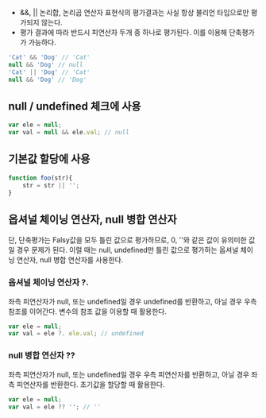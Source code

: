 - &&, || 논리합, 논리곱 연산자 표현식의 평가결과는 사실 항상 불리언 타입으로만 평가되지 않는다.
- 평가 결과에 따라 반드시 피연산자 두개 중 하나로 평가된다. 이를 이용해 단축평가가 가능하다.

```js
'Cat' && 'Dog' // 'Cat'
null && 'Dog' // null
'Cat' || 'Dog' // 'Cat'
null && 'Dog' // 'Dog' 
```

## null / undefined 체크에 사용

```js
var ele = null;
var val = null && ele.val; // null
```

## 기본값 할당에 사용

```js
function foo(str){
    str = str || '';
}
```

## 옵셔널 체이닝 연산자, null 병합 연산자

단, 단축평가는 Falsy값을 모두 틀린 값으로 평가하므로, 0, ''와 같은 값이 유의미한 값일 경우 문제가 된다. 이럴 때는 null, undefined만 틀린 값으로 평가하는 옵셔널 체이닝 연산자, null 병합 연산자를 사용한다.

### 옵셔널 체이닝 연산자 ?.

좌측 피연산자가 null, 또는 undefined일 경우 undefined를 반환하고, 아닐 경우 우측 참조를 이어간다. 변수의 참조 값을 이용할 때 활용한다.

```js
var ele = null;
var val = ele ?. ele.val; // undefined
```

### null 병합 연산자 ??

좌측 피연산자가 null, 또는 undefined일 경우 우측 피연산자를 반환하고, 아닐 경우 좌측 피연산자를 반환한다. 초기값을 할당할 때 활용한다.

```js
var ele = null;
var val = ele ?? ''; // ''
```
